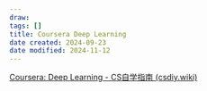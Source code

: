 ```yaml
---
draw:
tags: []
title: Coursera Deep Learning
date created: 2024-09-23
date modified: 2024-11-12
---
```


[Coursera: Deep Learning - CS自学指南 (csdiy.wiki)](https://csdiy.wiki/%E6%B7%B1%E5%BA%A6%E5%AD%A6%E4%B9%A0/CS230/)
